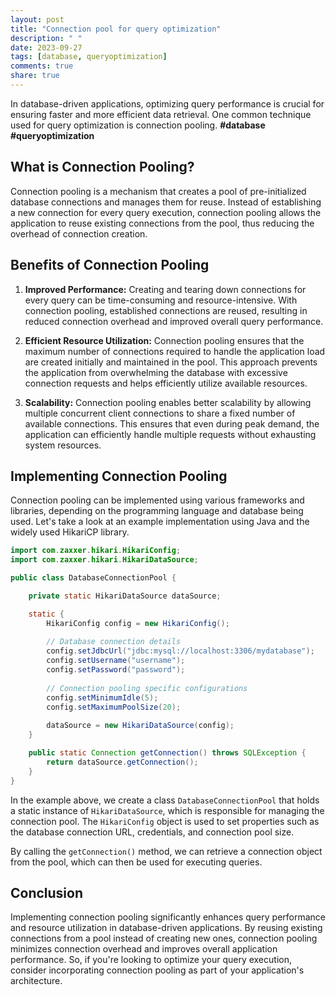 ```yaml
---
layout: post
title: "Connection pool for query optimization"
description: " "
date: 2023-09-27
tags: [database, queryoptimization]
comments: true
share: true
---
```


In database-driven applications, optimizing query performance is crucial for ensuring faster and more efficient data retrieval. One common technique used for query optimization is connection pooling. **#database** **#queryoptimization**

## What is Connection Pooling?

Connection pooling is a mechanism that creates a pool of pre-initialized database connections and manages them for reuse. Instead of establishing a new connection for every query execution, connection pooling allows the application to reuse existing connections from the pool, thus reducing the overhead of connection creation.

## Benefits of Connection Pooling

1. **Improved Performance:** Creating and tearing down connections for every query can be time-consuming and resource-intensive. With connection pooling, established connections are reused, resulting in reduced connection overhead and improved overall query performance.

2. **Efficient Resource Utilization:** Connection pooling ensures that the maximum number of connections required to handle the application load are created initially and maintained in the pool. This approach prevents the application from overwhelming the database with excessive connection requests and helps efficiently utilize available resources.

3. **Scalability:** Connection pooling enables better scalability by allowing multiple concurrent client connections to share a fixed number of available connections. This ensures that even during peak demand, the application can efficiently handle multiple requests without exhausting system resources.

## Implementing Connection Pooling

Connection pooling can be implemented using various frameworks and libraries, depending on the programming language and database being used. Let's take a look at an example implementation using Java and the widely used HikariCP library.

```java
import com.zaxxer.hikari.HikariConfig;
import com.zaxxer.hikari.HikariDataSource;

public class DatabaseConnectionPool {

    private static HikariDataSource dataSource;

    static {
        HikariConfig config = new HikariConfig();
        
        // Database connection details
        config.setJdbcUrl("jdbc:mysql://localhost:3306/mydatabase");
        config.setUsername("username");
        config.setPassword("password");
        
        // Connection pooling specific configurations
        config.setMinimumIdle(5);
        config.setMaximumPoolSize(20);
        
        dataSource = new HikariDataSource(config);
    }

    public static Connection getConnection() throws SQLException {
        return dataSource.getConnection();
    }
}
```

In the example above, we create a class `DatabaseConnectionPool` that holds a static instance of `HikariDataSource`, which is responsible for managing the connection pool. The `HikariConfig` object is used to set properties such as the database connection URL, credentials, and connection pool size.

By calling the `getConnection()` method, we can retrieve a connection object from the pool, which can then be used for executing queries.

## Conclusion

Implementing connection pooling significantly enhances query performance and resource utilization in database-driven applications. By reusing existing connections from a pool instead of creating new ones, connection pooling minimizes connection overhead and improves overall application performance. So, if you're looking to optimize your query execution, consider incorporating connection pooling as part of your application's architecture.